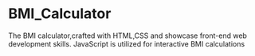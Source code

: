# BMI_Calculator
The BMI calculator,crafted with HTML,CSS and showcase front-end web development skills.
JavaScript is utilized for interactive BMI calculations
